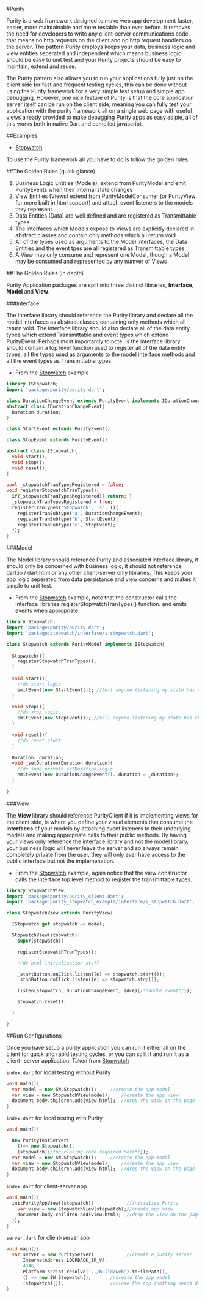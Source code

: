 #Purity

Purity is a web framework designed to make web app development faster, easier,
more maintainable and more testable than ever before. It removes the need for 
developers to write any client-server communications code, that means no http
requests on the client and no http request handlers on the server. The pattern 
Purity employs keeps your data, business logic and view entities seperated
and independent which means business logic should be easy to unit test and
your Purity projects should be easy to maintain, extend and reuse.

The Purity pattern also allows you to run your applications fully just on the client
side for fast and frequent testing cycles, this can be done without using the Purity
framework for a very simple test setup and simple app debugging. However, one nice
feature of Purity is that the core application server itself can be run on the client
side, meaning you can fully test your application with the purity framework all 
on a single web page with useful views already provided to make debugging Purity
apps as easy as pie, all of this works both in native Dart and compiled javascript.

##Examples

* [Stopwatch](http://github.com/0xor1/purity_stopwatch_example)

To use the Purity framework all you have to do is follow the golden rules:

##The Golden Rules (quick glance)

  1. Business Logic Entities (Models), extend from PurityModel and emit PurityEvents when their internal state changes
  2. View Entities (Views) extend from PurityModelConsumer (or PurityView for more built in html support) and attach event listeners to the models they represent 
  3. Data Entities (Data) are well defined and are registered as Transmittable types
  4. The interfaces which Models expose to Views are explicitly declared in abstract classes and contain only methods which all return void
  5. All of the types used as arguments to the Model interfaces, the Data Entities and the event tpes are all registered as Transmittable types
  6. A View may only consume and represent one Model, though a Model may be consumed and represented by any numver of Views
  
##The Golden Rules (in depth)

Purity Application packages are split into three distinct
libraries, **Interface**, **Model** and **View**. 

###Interface

The Interface library should reference the Purity library and declare all the
model interfaces as abstract classes containing only methods which all return void.
The interface library should also declare all of the data entity types which extend
Transmittable and event types which extend PurityEvent. Perhaps most importantly to note,
is the interface library should contain a top level function used to register 
all of the data entity types, all the types used as arguments to the model interface
methods and all the event types as Transmittable types.

  * From the [Stopwatch]() example
  ```dart
  library IStopwatch;
  import 'package:purity/purity.dart';
  
  class DurationChangeEvent extends PurityEvent implements IDurationChangeEvent{}
  abstract class IDurationChangeEvent{
    Duration duration;
  }

  class StartEvent extends PurityEvent{}

  class StopEvent extends PurityEvent{}
  
  abstract class IStopwatch{
    void start();
    void stop();
    void reset();
  }

  bool _stopwatchTranTypesRegistered = false;
  void registerStopwatchTranTypes(){
    if(_stopwatchTranTypesRegistered){ return; }
    _stopwatchTranTypesRegistered = true;
    registerTranTypes('Stopwatch', 's', (){
      registerTranSubtype('a', DurationChangeEvent);
      registerTranSubtype('b', StartEvent);
      registerTranSubtype('c', StopEvent);
    });
  }
  ```

###Model

The Model library should reference Purity and associated interface library, it
should only be concerned with business logic, it should not reference dart:io / 
dart:html or any other client-server only libraries. This keeps your app logic
seperated from data persistance and view concerns and makes it simple to unit test.

  * From the [Stopwatch]() example, note that the constructor calls the interface
    libraries registerStopwatchTranTypes() function. and emits events when appropriate.
  ```dart
  library Stopwatch;
  import 'package:purity/purity.dart';
  import 'package:stopwatch/interface/i_stopwatch.dart';
  
  class Stopwatch extends PurityModel implements IStopwatch{
    
    Stopwatch(){
      registerStopwatchTranTypes();
    }
    
    void start(){
      //do start logic
      emitEvent(new StartEvent()); //tell anyone listening my state has changed
    }

    void stop(){
      //do stop logic
      emitEvent(new StopEvent()); //tell anyone listening my state has changed
    }

    void reset(){
      //do reset stuff
    }
    
    Duration _duration;
    void _setDuration(Duration duration){
      //do some private setDuration logic
      emitEvent(new DurationChangeEvent()..duration = _duration);
    }
    
  }
  ``` 

###View

The **View** library should reference PurityClient if it is implementing views for the client side,
is where you define your visual elements that consume the **interfaces** 
of your models by attaching event listeners to their underlying models and making
appropriate calls to their public methods. By having your views only reference 
the interface library and not the model library, your business logic will never 
leave the server and so always remain completely private from the user, they will
only ever have access to the public interface but not the implemenation.

  * From the [Stopwatch]() example, again notice that the view constructor calls
    the interface top level method to register the transmittable types.
  ```dart
  library StopwatchView;
  import 'package:purity/purity_client.dart';
  import 'package:purity_stopwatch_example/interface/i_stopwatch.dart';

  class StopwatchView extends PurityView{

    IStopwatch get stopwatch => model;

    StopwatchView(stopwatch):
      super(stopwatch){

      registerStopwatchTranTypes();

      //do html initialisation stuff

      _startButton.onClick.listen((e) => stopwatch.start());
      _stopButton.onClick.listen((e) => stopwatch.stop());

      listen(stopwatch, DurationChangeEvent, (dce){/*handle event*/});

      stopwatch.reset();

    }

  }
  ```
  
##Run Configurations

Once you have setup a purity application you can run it either all on the client
for quick and rapid testing cycles, or you can split it and run it as a client-
server application. Taken from [Stopwatch](http://github.com/0xor1/purity_stopwatch_example)

`index.dart` for local testing without Purity
```dart
void main(){
  var model = new SW.Stopwatch();     //create the app model
  var view = new StopwatchView(model);    //create the app view
  document.body.children.add(view.html);  //drop the view on the page
}
```

`index.dart` for local testing with Purity
```dart
void main(){

  new PurityTestServer(
    ()=> new Stopwatch(),
    (stopwatch){/*no closing code required here*/});
  var model = new SW.Stopwatch();     //create the app model
  var view = new StopwatchView(model);    //create the app view
  document.body.children.add(view.html);  //drop the view on the page
}
```

`index.dart` for client-server app
```dart
void main(){
  initPurityAppView((stopwatch){			//initialise Purity
    var view = new StopwatchView(stopwatch);//create app view
    document.body.children.add(view.html);	//drop the view on the page
  });
}
```

`server.dart` for client-server app
```dart
void main(){
  var server = new PurityServer(			//create a purity server
      InternetAddress.LOOPBACK_IP_V4,
      4346,
      Platform.script.resolve('../build/web').toFilePath(),
      () => new SW.Stopwatch(),       //create the app model
      (stopwatch){});                 //close the app (nothing needs doing in this instance)			
}
```
```